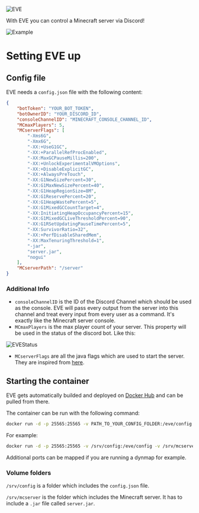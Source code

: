![EVE](https://imgur.com/cgiKlF3.png)

With EVE you can control a Minecraft server via Discord!

![Example](https://imgur.com/cEiEgAw.png)
# Setting EVE up
## Config file
EVE needs a `config.json` file with the following content:
```json
{
    "botToken": "YOUR_BOT_TOKEN",
    "botOwnerID": "YOUR_DISCORD_ID",
    "consoleChannelID": "MINECRAFT_CONSOLE_CHANNEL_ID",
    "MCmaxPlayers": 5,
    "MCserverFlags": [
        "-Xms6G",
        "-Xmx6G",
        "-XX:+UseG1GC",
        "-XX:+ParallelRefProcEnabled",
        "-XX:MaxGCPauseMillis=200",
        "-XX:+UnlockExperimentalVMOptions",
        "-XX:+DisableExplicitGC",
        "-XX:+AlwaysPreTouch",
        "-XX:G1NewSizePercent=30",
        "-XX:G1MaxNewSizePercent=40",
        "-XX:G1HeapRegionSize=8M",
        "-XX:G1ReservePercent=20",
        "-XX:G1HeapWastePercent=5",
        "-XX:G1MixedGCCountTarget=4",
        "-XX:InitiatingHeapOccupancyPercent=15",
        "-XX:G1MixedGCLiveThresholdPercent=90",
        "-XX:G1RSetUpdatingPauseTimePercent=5",
        "-XX:SurvivorRatio=32",
        "-XX:+PerfDisableSharedMem",
        "-XX:MaxTenuringThreshold=1",
        "-jar",
        "server.jar",
        "nogui"
    ],
    "MCserverPath": "/server"
}
```
### Additional Info
- `consoleChannelID` is the ID of the Discord Channel which should be used as the console. EVE will pass every output from the server into this channel and treat every input from every user as a command. It's exactly like the Minecraft server console.
- `MCmaxPlayers` is the max player count of your server. This property will be used in the status of the discord bot. Like this:

![EVEStatus](https://imgur.com/vw3Tdef.png)

- `MCserverFlags` are all the java flags which are used to start the server. They are inspired from [here](https://aikar.co/2018/07/02/).
## Starting the container
EVE gets automatically builded and deployed on [Docker Hub](https://hub.docker.com/r/giyomoon/eve) and can be pulled from there.

The container can be run with the following command:
```bash
docker run -d -p 25565:25565 -v PATH_TO_YOUR_CONFIG_FOLDER:/eve/config -v PATH_TO_YOUR_SERVER_FOLDER:/server --name EVE giyomoon/eve
```

For example:
```bash
docker run -d -p 25565:25565 -v /srv/config:/eve/config -v /srv/mcserver:/server --name EVE giyomoon/eve
```
Additional ports can be mapped if you are running a dynmap for example.
### Volume folders
`/srv/config` is a folder which includes the `config.json` file.

`/srv/mcserver` is the folder which includes the Minecraft server. It has to include a `.jar` file called `server.jar`.
